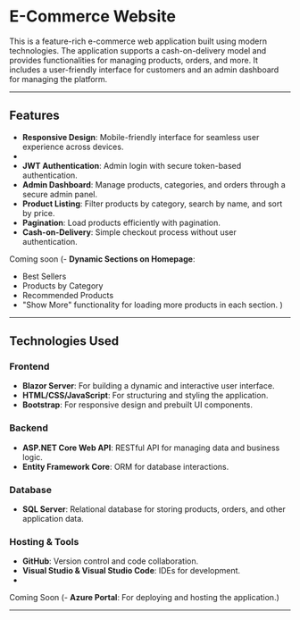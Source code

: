 # E-Commerce Website

This is a feature-rich e-commerce web application built using modern technologies. The application supports a cash-on-delivery model and provides functionalities for managing products, orders, and more. It includes a user-friendly interface for customers and an admin dashboard for managing the platform.

---

## Features

- **Responsive Design**: Mobile-friendly interface for seamless user experience across devices.
- 
- **JWT Authentication**: Admin login with secure token-based authentication.
- **Admin Dashboard**: Manage products, categories, and orders through a secure admin panel.
- **Product Listing**: Filter products by category, search by name, and sort by price.
- **Pagination**: Load products efficiently with pagination.
- **Cash-on-Delivery**: Simple checkout process without user authentication.

Coming soon (- **Dynamic Sections on Homepage**:
  - Best Sellers
  - Products by Category
  - Recommended Products
  - "Show More" functionality for loading more products in each section.
)

---

## Technologies Used

### Frontend
- **Blazor Server**: For building a dynamic and interactive user interface.
- **HTML/CSS/JavaScript**: For structuring and styling the application.
- **Bootstrap**: For responsive design and prebuilt UI components.

### Backend
- **ASP.NET Core Web API**: RESTful API for managing data and business logic.
- **Entity Framework Core**: ORM for database interactions.

### Database
- **SQL Server**: Relational database for storing products, orders, and other application data.

### Hosting & Tools
- **GitHub**: Version control and code collaboration.
- **Visual Studio & Visual Studio Code**: IDEs for development.
- 
Coming Soon (- **Azure Portal**: For deploying and hosting the application.)

---
